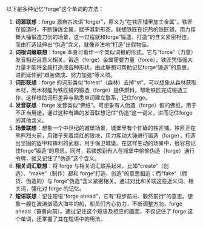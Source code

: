 以下是多种记忆“forge”这个单词的方法：
1. **词源联想**：forge 源自古法语“forger”，原义为“在铁匠铺里加工金属”。铁匠在锻造时，不断锤炼金属，赋予其新形态。联想铁匠在炽热的铁匠铺，用力挥舞大锤锻造刀剑的场景，这一过程就和forge“锻造、打造”的含义紧密相连，而由打造延伸出“伪造”含义，就像非法地“打造”出假物品。 
2. **词根词缀联想**：forge 本身可看作一个类似词根的形式。它与“force”（力量）发音相近且意义相关。锻造（forge）金属需要力量（force），铁匠凭借强大力量才能将金属打造成各种形状，由此联想可帮助记忆forge“锻造”的意思，进而延伸到“艰苦做成、努力加强”等义项。 
3. **词形联想**：forge 的词形类似“forest”（森林）去掉“st”。可以想象从森林获取木材，而木材能为铁匠铺的锻造（forge）提供燃料，帮助铁匠完成锻造工作，这样借助词形差异与熟悉单词建立联系，记住forge。 
4. **发音联想**：forge 发音类似“佛纸”。可想象有人伪造（forge）假的佛纸，用于不正当用途，通过这种有趣的发音联想记住“伪造”这一词义，进而记住forge的其他含义。 
5. **场景联想**：想象一个中世纪的城堡场景，城堡里有个忙碌的铁匠铺。铁匠正在熊熊烈火前，用钳子夹着烧红的铁块，用力挥动大锤进行锻造（forge），打造出坚固的盔甲和锋利的武器，用于保卫城堡。在这样生动的场景中，很容易记住forge“锻造”的意思。同时，若联想到有人在城堡中偷偷伪造（forge）通行令牌，就又记住了“伪造”这个含义。 
6. **相关词汇联想**：将 forge 与相关词汇联系起来。比如“create”（创造）、“make”（制作）都和 forge“打造、创造”的意思相近；而“fake”（假货、伪造的）与 forge“伪造”含义紧密相关。通过对比和关联这些近义词、相关词，强化对 forge 的记忆。 
7. **短语联想**：记住短语“forge ahead”，它有“稳步前进、毅然前行”的意思。想象一艘在波涛汹涌大海中的船，船员们齐心协力，不断调整方向，forge ahead（奋勇向前）。通过记住这个短语及相应的画面，不仅记住了 forge 这个单词，还掌握了其在短语中的用法。 